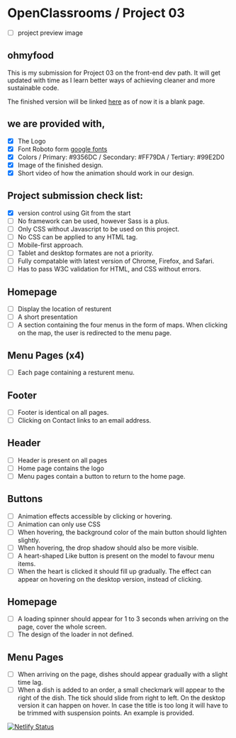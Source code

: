# OpenClassrooms / Project 03

- [ ] project preview image

## ohmyfood

This is my submission for Project 03 on the front-end dev path. It will get updated with time as I learn better ways of achieving cleaner and more sustainable code. 

The finished version will be linked [here](https://hazim.github.io/OCproject3/) as of now it is a blank page. 

## we are provided with,
- [x] The Logo
- [x] Font Roboto form [google fonts](https://fonts.google.com/specimen/Roboto?query=roboto)
- [x] Colors / Primary: #9356DC / Secondary: #FF79DA / Tertiary: #99E2D0 
- [x] Image of the finished design.
- [x] Short video of how the animation should work in our design. 

## Project submission check list:
- [x] version control using Git from the start
- [ ] No framework can be used, however Sass is a plus. 
- [ ] Only CSS without Javascript to be used on this project. 
- [ ] No CSS can be applied to any HTML tag.
- [ ] Mobile-first approach. 
- [ ] Tablet and desktop formates are not a priority. 
- [ ] Fully compatable with latest version of Chrome, Firefox, and Safari.
- [ ] Has to pass W3C validation for HTML, and CSS without errors.

## Homepage 
- [ ] Display the location of resturent 
- [ ] A short presentation 
- [ ] A section containing the four menus in the form of maps. When clicking on the map, the user is redirected to the menu page.

## Menu Pages (x4)
- [ ] Each page containing a resturent menu. 

## Footer 
- [ ] Footer is identical on all pages. 
- [ ] Clicking on Contact links to an email address. 

## Header 
- [ ] Header is present on all pages
- [ ] Home page contains the logo
- [ ] Menu pages contain a button to return to the home page. 

## Buttons
- [ ] Animation effects accessible by clicking or hovering.
- [ ] Animation can only use CSS 
- [ ] When hovering, the background color of the main button should lighten slightly. 
- [ ] When hovering, the drop shadow should also be more visible. 
- [ ] A heart-shaped Like button is present on the model to favour menu items. 
- [ ] When the heart is clicked it should fill up gradually. The effect can appear on hovering on the desktop version, instead of clicking. 

## Homepage
- [ ] A loading spinner should appear for 1 to 3 seconds when arriving on the page, cover the whole screen. 
- [ ] The design of the loader in not defined. 

## Menu Pages
- [ ] When arriving on the page, dishes should appear gradually with a slight time lag. 
- [ ] When a dish is added to an order, a small checkmark will appear to the right of the dish. The tick should slide from right to left. On the desktop version it can happen on hover. In case the title is too long it will have to be trimmed with suspension points. An example is provided. 

[![Netlify Status](https://api.netlify.com/api/v1/badges/c69554c0-b873-497f-b016-4b53f366f9ef/deploy-status)](https://app.netlify.com/sites/ocohmyfood/deploys)

